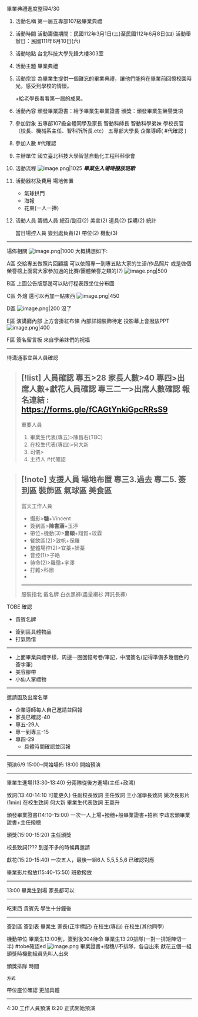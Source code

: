 畢業典禮進度整理4/30


1. 活動名稱 
	第一屆五專部107級畢業典禮
1. 活動時間
	活動籌備期間：民國112年3月1日(三)至民國112年6月8日(四)
	活動舉辦日：民國111年6月10日(六)
1. 活動地點
	台北科技大學先鋒大樓303室
2. 活動主題
	畢業典禮
1. 活動宗旨
	為畢業生提供一個難忘的畢業典禮，讓他們能夠在畢業前回憶校園時光，感受到學校的情懷。
	
	+給老學長看看第一屆的成果。
1. 活動內容
	頒發畢業證書：給予畢業生畢業證書
	頒獎：頒發畢業生榮譽獎項
1. 參加對象
	五專部107級全體同學及家長
	智動科師長
	智動科學弟妹
	學校長官（校長、機械系主任、智科所所長.etc）
	五專部大學長
	企業導師( #代確認 )
1. 參加人數
	#代確認
1. 主辦單位
	國立臺北科技大學智慧自動化工程科科學會
1. 活動流程
	![image.png|1025](https://raw.githubusercontent.com/laudantstolam/imagesource/main/202304301031947.png)
	***畢業生入場時撥放班歌***
	
1. 活動器材及費用
	場地佈置
	- 氣球拱門
	- 海報
	- 花束(一人一捧)
1. 活動人員
	籌備人員
		總召/副召(2)
		美宣(2)
		道具(2)
		採購(2)
		統計
		
	當日場控人員
		簽到處負責(2)
		帶位(2)
		機動(3)

----
場佈相關
![image.png|1000](https://raw.githubusercontent.com/laudantstolam/imagesource/main/202304301015509.png)
大概構想如下:

A區
	交給專五做照片回顧牆
	可以依照專一到專五貼大家的生活/作品照片
	或是做個榮譽榜上面寫大家參加過的比賽/團體榮譽之類的(?)
	![image.png|500](https://raw.githubusercontent.com/laudantstolam/imagesource/main/202304301022648.png)

B區
	上圖公告版那邊可以貼行程表跟坐位分布圖

C區
	外燴
	還可以再加一點東西
	![image.png|450](https://raw.githubusercontent.com/laudantstolam/imagesource/main/202304301027427.png)


D區
	![image.png|200](https://raw.githubusercontent.com/laudantstolam/imagesource/main/202304301026638.png)
	沒了

E區
	演講廳內部
	上方會掛紅布條
	內部詳細裝飾待定
	投影幕上會撥放PPT
	![image.png|400](https://raw.githubusercontent.com/laudantstolam/imagesource/main/202304301028193.png)

F區
	簽名留言板
	來自學弟妹們的祝福

---
待溝通事宜與人員確認

>[!list] 人員確認
>專五>28
>家長人數>40
>專四>出席人數+獻花人員確認
>專三二一>出席人數確認
>報名連結 :　https://forms.gle/fCAGtYnkiGpcRRsS9
>---
>重要人員
>1. 畢業生代表(專五)>陳昌右(TBC)
>2. 在校生代表(專四)>何大新
>3. 司儀>
>4. 主持人 #代確認 

>[!note] 支援人員
>場地布置
>專三3.過去 專二5.
>簽到區
>裝飾區
>氣球區
>美食區
>---
>當天工作人員
>- 攝影>**糠**+Vincent
>- 簽到區>**陳書涵**+玉渟
>- 帶位+機動(3)>**嘉頤**+翔賀+玟霖
>- 餐飲區(2)>致帆+保羅
>- 整體場控(2)>宜蓁+妍蓁
>- 音控(1)>子皓
>- 待命(2)>羅徹+宇澤
>- 打雜>科辦
>- 
>---
>服裝指北
>戴名牌
>白衣黑褲(盡量襯衫 拜託長褲)

TOBE 確認
* 貴賓名牌
- 簽到區具體物品
- 打氣筒借


---
- 上面畢業典禮字樣，周邊一圈回憶考卷/筆記，中間簽名(記得準備多幾個色的簽字筆)
- 美容膠帶
- 小仙人掌禮物

---
邀請函及出席名單
- 企業導師每人自己邀請並回報
- 家長已確認-40
- 專五-29人
- 專一到專三-15
- 專四-29
	- 具體時間確認並回報

---

預演6/9
15:00~開始場佈
18:00 開始預演

---
畢業生進場(13:30-13:40)
	分兩隊從後方進場(主任+政鴻)

致詞(13:40-14:10 可能更久)
	任副校長致詞
	主任致詞
	王小瀋學長致詞
	姚次長影片 (1min)
	在校生致詞 何大新
	畢業生代表致詞 王稟升

頒發畢業證書(14:10-15:00)
	一次一人上場+撥穗+般畢業證書+拍照
	李政宏頒畢業證書+主任撥穗

頒獎(15:00-15:20)
	主任頒獎

校長致詞(???
	到差不多的時候再邀請

獻花(15:20-15:40)
	一次五人，最後一組6人 5,5,5,5,6
	已確認對應

畢業影片撥放(15:40-15:50)
	班歌撥放

---

13:00 畢業生到場
家長都可以

---

吃東西
	貴賓先
	學生十分鐘後

---

簽到區
	簽到表
		畢業生
		家長(正字標記)
		在校生(專四)
		在校生(其他同學)

機動帶位
	畢業生13:00到，簽到後304待命
	畢業生13:20排隊(一對一排矩陣切一半) #tobe確認ed
	![image.png](https://raw.githubusercontent.com/Ash0645/image_remote/main/202306081317556.png)
	畢業證書+撥穗//不排隊，各自出來
	獻花五個一組
	頒獎時機動組員先叫人出來

頒獎排隊
	時間
		
	方式

帶位座位確認
	更加具體
	


---

4:30 工作人員預演
6:20 正式開始預演
